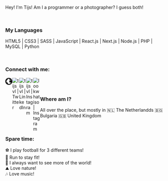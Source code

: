 Hey! I'm Tijs! Am I a programmer or a photographer? I guess both!


<br />

### My Languages
HTML5 | 
CSS3 | 
SASS | 
JavaScript | 
React.js | 
Next.js | 
Node.js | 
PHP | 
MySQL | 
Python

<br />

### Connect with me:
[<img align="left" alt="tijsvl.net" width="22px" src="https://raw.githubusercontent.com/iconic/open-iconic/master/svg/globe.svg" />][website]
[<img align="left" alt="tijsvl | Twitter" width="22px" src="https://cdn.jsdelivr.net/npm/simple-icons@v3/icons/twitter.svg" />][twitter]
[<img align="left" alt="tijsvl | LinkedIn" width="22px" src="https://cdn.jsdelivr.net/npm/simple-icons@v3/icons/linkedin.svg" />][linkedin]
[<img align="left" alt="tijsvl | Instagram" width="22px" src="https://cdn.jsdelivr.net/npm/simple-icons@v3/icons/instagram.svg" />][instagramtijsvl]
[<img align="left" alt="lookwhatiso | Instagram" width="22px" src="https://cdn.jsdelivr.net/npm/simple-icons@v3/icons/instagram.svg" />][instagramlookwhatiso]

<br />
<br />

### Where am I?
All over the place, but mostly in
🇳🇱 The Netherlandds
🇧🇬 Bulgaria
🇬🇧 United Kingdom

<br />

### Spare time:
⚽ I play football for 3 different teams!<br />
🏃 Run to stay fit!<br />
🧳 I always want to see more of the world!<br />
⛰️ Love nature!<br />
🎶 Love music!


[website]: https://tijsvl.net
[twitter]: https://twitter.com/tijsvl
[instagramtijsvl]: https://instagram.com/tijsvl
[instagramlookwhatiso]: https://instagram.com/lookwhatiso
[linkedin]: https://linkedin.com/in/tijsvl

